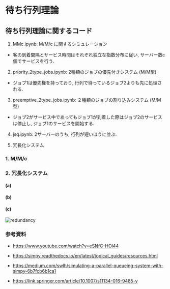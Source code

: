 # 待ち行列理論

## 待ち行列理論に関するコード
1. MMc.ipynb:  M/M/c に関するシミュレーション
- 客の到着間隔とサービス時間はそれぞれ独立な指数分布に従い, サーバー数c個でサービスを行う.

2. priority_2type_jobs.ipynb: 2種類のジョブの優先付きシステム (M/M型)
- ジョブ1は優先権を持っており, 行列で待っているジョブ2よりも先に処理される.

3. preemptive_2type_jobs.ipynb: ２種類のジョブの割り込みシステム (M/M型)
- ジョブ2がサービス中であってもジョブ1が到着した際はジョブ2のサービスは停止し, ジョブ1のサービスを開始する.

4. jsq.ipynb: 2サーバーのうち, 行列が短いほうに並ぶ.

5. 冗長化システム

### 1. M/M/c


### 2. 冗長化システム
#### (a)

#### (b)

#### (c)

![redundancy](https://user-images.githubusercontent.com/78849474/152199948-30e9cd91-7e6d-4de3-9487-99f09201dfcc.png)


### 参考資料
- https://www.youtube.com/watch?v=eSNfC-HOl44

- https://simpy.readthedocs.io/en/latest/topical_guides/resources.html

- https://medium.com/swlh/simulating-a-parallel-queueing-system-with-simpy-6b7fcb6b1ca1

- https://link.springer.com/article/10.1007/s11134-016-9485-y
